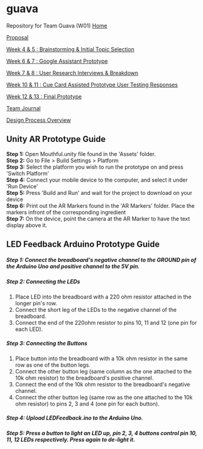 # guava
Repository for Team Guava (W01)
[Home](https://github.com/deco3500-2019/guava/wiki)

[Proposal](https://github.com/deco3500-2019/guava/wiki/Proposal)

[Week 4 & 5 : Brainstorming & Initial Topic Selection](https://github.com/deco3500-2019/guava/wiki/Week-4-&-5-:-Brainstorming-&-Initial-Topic-Selection)

[Week 6 & 7 : Google Assistant Prototype](https://github.com/deco3500-2019/guava/wiki/Week-6-&-7-:-Google-Assistant-Prototype)

[Week 7 & 8 : User Research Interviews & Breakdown](https://github.com/deco3500-2019/guava/wiki/Week-7-&-8-:-User-Research-Interviews-&-Breakdown)

[Week 10 & 11 : Cue Card Assisted Prototype User Testing Responses](https://github.com/deco3500-2019/guava/wiki/Week-10-&-11-:-Cue-Card-Assisted-Prototype---User-Testing-Responses)

[Week 12 & 13 : Final Prototype](https://github.com/deco3500-2019/guava/wiki/Week-12-&-13-:-Final-Prototype)

[Team Journal](https://github.com/deco3500-2019/guava/wiki/Team-Journal)

[Design Process Overview](https://github.com/deco3500-2019/guava/wiki/Design-Process-Overview)

## Unity AR Prototype Guide
**Step 1:** Open Mouthful.unity file found in the 'Assets' folder.  
**Step 2:** Go to File > Build Settings > Platform  
**Step 3:** Select the platform you wish to run the prototype on and press 'Switch Platform'  
**Step 4:** Connect your mobile device to the computer, and select it under 'Run Device'  
**Step 5:** Press 'Build and Run' and wait for the project to download on your device  
**Step 6:** Print out the AR Markers found in the 'AR Markers' folder. Place the markers infront of the corresponding ingredient  
**Step 7:** On the device, point the camera at the AR Marker to have the text display above it.  

## LED Feedback Arduino Prototype Guide
##### **Step 1:** Connect the breadboard's negative channel to the GROUND pin of the Arduino Uno and positive channel to the 5V pin.  
##### **Step 2: Connecting the LEDs**  
1. Place LED into the breadboard with a 220 ohm resistor attached in the longer pin's row.
2. Connect the short leg of the LEDs to the negative channel of the breadboard.
3. Connect the end of the 220ohm resistor to pins 10, 11 and 12 (one pin for each LED). <br> 
##### **Step 3: Connecting the Buttons**  
1. Place button into the breadboard with a 10k ohm resistor in the same row as one of the button legs.
2. Connect the other button leg (same column as the one attached to the 10k ohm resistor) to the breadboard's positive channel. 
3. Connect the end of the 10k ohm resistor to the breadboard's negative channel. 
4. Connect the other button leg (same row as the one attached to the 10k ohm resistor) to pins 2, 3 and 4 (one pin for each button).  
##### **Step 4:** Upload LEDFeedback.ino to the Arduino Uno.  
##### **Step 5:** Press a button to light an LED up, pin 2, 3, 4 buttons control pin 10, 11, 12 LEDs respectively. Press again to de-light it.
